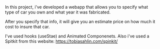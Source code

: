 In this project, i've developed a webapp that allows you to specify what type of car you own and what year it was fabricated.

After you specify that info, it will give you an estimate price on how much it cost to insure that car.

I've used hooks (useStae) and Animated Componenets. Also i've used a Spitkit from this website: https://tobiasahlin.com/spinkit/
